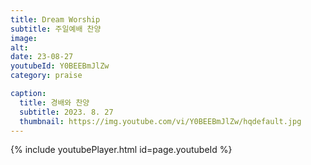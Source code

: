 ```yaml
---
title: Dream Worship
subtitle: 주일예배 찬양
image:
alt:
date: 23-08-27
youtubeId: Y0BEEBmJlZw
category: praise

caption:
  title: 경배와 찬양
  subtitle: 2023. 8. 27
  thumbnail: https://img.youtube.com/vi/Y0BEEBmJlZw/hqdefault.jpg
---
```


{% include youtubePlayer.html id=page.youtubeId %}
